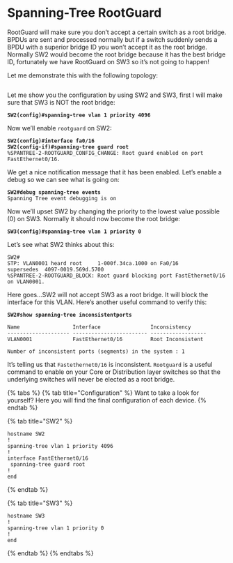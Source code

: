 # Spanning-Tree RootGuard

RootGuard will make sure you don’t accept a certain switch as a root bridge. BPDUs are sent and processed normally but if a switch suddenly sends a BPDU with a superior bridge ID you won’t accept it as the root bridge. Normally SW2 would become the root bridge because it has the best bridge ID, fortunately we have RootGuard on SW3 so it’s not going to happen!

Let me demonstrate this with the following topology:

<figure><img src="https://cdn.networklessons.com/wp-content/uploads/2014/10/spanning-tree-bpduguard-topology.png" alt=""><figcaption></figcaption></figure>

Let me show you the configuration by using SW2 and SW3, first I will make sure that SW3 is NOT the root bridge:

<pre><code><strong>SW2(config)#spanning-tree vlan 1 priority 4096
</strong></code></pre>

Now we’ll enable `rootguard` on SW2:

<pre><code><strong>SW2(config)#interface fa0/16
</strong><strong>SW2(config-if)#spanning-tree guard root 
</strong>%SPANTREE-2-ROOTGUARD_CONFIG_CHANGE: Root guard enabled on port FastEthernet0/16.
</code></pre>

We get a nice notification message that it has been enabled. Let’s enable a debug so we can see what is going on:

<pre><code><strong>SW2#debug spanning-tree events 
</strong>Spanning Tree event debugging is on
</code></pre>

Now we’ll upset SW2 by changing the priority to the lowest value possible (0) on SW3. Normally it should now become the root bridge:

<pre><code><strong>SW3(config)#spanning-tree vlan 1 priority 0
</strong></code></pre>

Let’s see what SW2 thinks about this:

```
SW2#
STP: VLAN0001 heard root     1-000f.34ca.1000 on Fa0/16
supersedes  4097-0019.569d.5700
%SPANTREE-2-ROOTGUARD_BLOCK: Root guard blocking port FastEthernet0/16 on VLAN0001.
```

Here goes…SW2 will not accept SW3 as a root bridge. It will block the interface for this VLAN. Here’s another useful command to verify this:

<pre><code><strong>SW2#show spanning-tree inconsistentports 
</strong>
Name                 Interface                Inconsistency
-------------------- ------------------------ ------------------
VLAN0001             FastEthernet0/16         Root Inconsistent

Number of inconsistent ports (segments) in the system : 1
</code></pre>

It’s telling us that `Fastethernet0/16` is inconsistent. `Rootguard` is a useful command to enable on your Core or Distribution layer switches so that the underlying switches will never be elected as a root bridge.

{% tabs %}
{% tab title="Configuration" %}
Want to take a look for yourself? Here you will find the final configuration of each device.
{% endtab %}

{% tab title="SW2" %}
```
hostname SW2
!
spanning-tree vlan 1 priority 4096
!
interface FastEthernet0/16
 spanning-tree guard root
!
end
```
{% endtab %}

{% tab title="SW3" %}
```
hostname SW3
!
spanning-tree vlan 1 priority 0
!
end
```
{% endtab %}
{% endtabs %}
